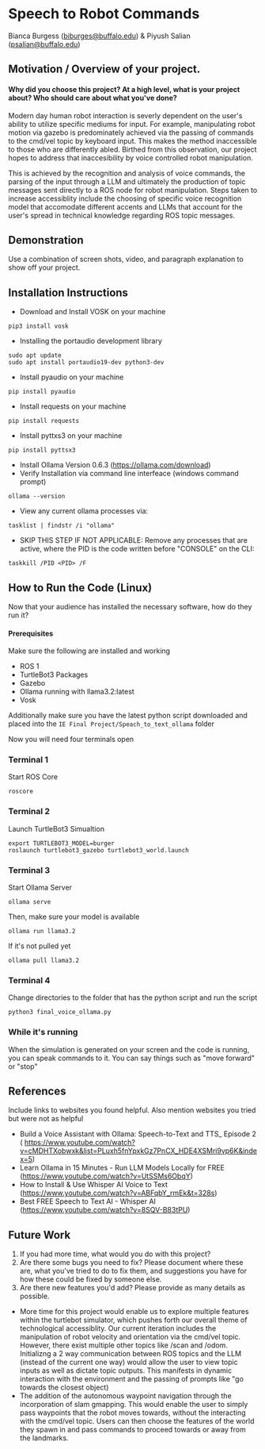# Speech to Robot Commands
Bianca Burgess (biburges@buffalo.edu) & Piyush Salian (psalian@buffalo.edu)

## Motivation / Overview of your project.
#### Why did you choose this project? At a high level, what is your project about? Who should care about what you've done?
Modern day human robot interaction is severly dependent on the user's ability to utilize specific mediums for input. For example, manipulating robot motion via gazebo is predominately achieved via the passing of commands to the cmd/vel topic by keyboard input. This makes the method inaccessible to those who are differently abled. Birthed from this observation, our project hopes to address that inaccesibility by voice controlled robot manipulation. 

This is achieved by the recognition and analysis of voice commands, the parsing of the input through a LLM and ultimately the production of topic messages sent directly to a ROS node for robot manipulation. Steps taken to increase accessiblity include the choosing of specific voice recognition model that accomodate different accents and LLMs that account for the user's spread in technical knowledge regarding ROS topic messages. 

## Demonstration
Use a combination of screen shots, video, and paragraph explanation to show off your project.

## Installation Instructions

- Download and Install VOSK on your machine
```    
pip3 install vosk
 ```
- Installing the portaudio development library
```
sudo apt update
sudo apt install portaudio19-dev python3-dev
```
- Install pyaudio on your machine
```
pip install pyaudio
```
- Install requests on your machine
```      
pip install requests
```
- Install pyttxs3 on your machine
```
pip install pyttsx3
```
- Install Ollama Version 0.6.3 (https://ollama.com/download)
- Verify Installation via command line interfeace (windows command prompt)
```
ollama --version
```
- View any current ollama processes via:
```
tasklist | findstr /i "ollama"
```
- SKIP THIS STEP IF NOT APPLICABLE: Remove any processes that are active, where the PID is the code written before "CONSOLE" on the CLI:
```
taskkill /PID <PID> /F
```

## How to Run the Code (Linux)
Now that your audience has installed the necessary software, how do they run it?

#### Prerequisites 

Make sure the following are installed and working
- ROS 1
- TurtleBot3 Packages
- Gazebo
- Ollama running with llama3.2:latest
- Vosk

Additionally make sure you have the latest python script downloaded and placed into the ``IE Final Project/Speach_to_text_ollama`` folder

Now you will need four terminals open

### Terminal 1 

Start ROS Core

```
roscore
```

### Terminal 2

Launch TurtleBot3 Simualtion

```
export TURTLEBOT3_MODEL=burger
roslaunch turtlebot3_gazebo turtlebot3_world.launch
```
### Terminal 3

Start Ollama Server

```
ollama serve
```

Then, make sure your model is available

```
ollama run llama3.2
```

If it's not pulled yet

```
ollama pull llama3.2
```

### Terminal 4

Change directories to the folder that has the python script and run the script

```
python3 final_voice_ollama.py
```

### While it's running

When the simulation is generated on your screen and the code is running, you can speak commands to it. You can say things such as "move forward" or "stop"

## References
Include links to websites you found helpful.
Also mention websites you tried but were not as helpful

- Build a Voice Assistant with Ollama: Speech-to-Text and TTS_ Episode 2
( https://www.youtube.com/watch?v=cMDHTXobwxk&list=PLuxh5fnYpxkGz7PnCX_HDE4XSMri9vp6K&index=5)
- Learn Ollama in 15 Minutes - Run LLM Models Locally for FREE
(https://www.youtube.com/watch?v=UtSSMs6ObqY)
- How to Install & Use Whisper AI Voice to Text
(https://www.youtube.com/watch?v=ABFqbY_rmEk&t=328s)
- Best FREE Speech to Text AI - Whisper AI
(https://www.youtube.com/watch?v=8SQV-B83tPU)


## Future Work
1) If you had more time, what would you do with this project?
2) Are there some bugs you need to fix? Please document where these are, what you've tried to do to fix them, and suggestions you have for how these could be fixed by someone else.
3) Are there new features you'd add? Please provide as many details as possible.


- More time for this project would enable us to explore multiple features within the turtlebot simulator, which pushes forth our overall theme of technological accessiblity. Our current iteration includes the manipulation of robot velocity and orientation via the cmd/vel topic. However, there exist multiple other topics like /scan and /odom. Initializng a 2 way communication between ROS topics and the LLM (instead of the current one way) would allow the user to view topic inputs as well as dictate topic outputs. This manifests in dynamic interaction with the environment and the passing of prompts like "go towards the closest object)
- The addition of the autonomous waypoint navigation through the incorporation of slam gmapping. This would enable the user to simply pass waypoints that the robot moves towards, without the interacting with the cmd/vel topic. Users can then choose the features of the world they spawn in and pass commands to proceed towards or away from the landmarks.

